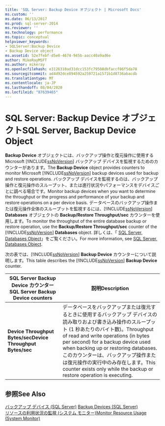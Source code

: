 ```yaml
---
title: 'SQL Server: Backup Device オブジェクト | Microsoft Docs'
ms.custom: ''
ms.date: 06/13/2017
ms.prod: sql-server-2014
ms.reviewer: ''
ms.technology: performance
ms.topic: conceptual
helpviewer_keywords:
- SQLServer:Backup Device
- Backup Device object
ms.assetid: 52e7febf-d5e0-4674-945b-aacc40a9ad6e
author: MikeRayMSFT
ms.author: mikeray
ms.openlocfilehash: e3126310ad31dcc153fc79508dbfaccf86f5da78
ms.sourcegitcommit: ad4d92dce894592a259721a1571b1d8736abacdb
ms.translationtype: MT
ms.contentlocale: ja-JP
ms.lasthandoff: 08/04/2020
ms.locfileid: "87639465"
---
```

# <a name="sql-server-backup-device-object"></a><span data-ttu-id="dfdf0-102">SQL Server: Backup Device オブジェクト</span><span class="sxs-lookup"><span data-stu-id="dfdf0-102">SQL Server, Backup Device Object</span></span>
  <span data-ttu-id="dfdf0-103">**Backup Device** オブジェクトには、バックアップ操作と復元操作に使用する Microsoft [!INCLUDE[ssNoVersion](../../includes/ssnoversion-md.md)] バックアップ デバイスを監視するためのカウンターがあります。</span><span class="sxs-lookup"><span data-stu-id="dfdf0-103">The **Backup Device** object provides counters to monitor Microsoft [!INCLUDE[ssNoVersion](../../includes/ssnoversion-md.md)] backup devices used for backup and restore operations.</span></span> <span data-ttu-id="dfdf0-104">バックアップ デバイスを監視するのは、バックアップ操作と復元操作のスループット、または進行状況やパフォーマンスをデバイスごとに調べる場合です。</span><span class="sxs-lookup"><span data-stu-id="dfdf0-104">Monitor backup devices when you want to determine the throughput or the progress and performance of your backup and restore operations on a per device basis.</span></span> <span data-ttu-id="dfdf0-105">データベースのバックアップ操作または復元操作全体のスループットを監視するには、[!INCLUDE[ssNoVersion](../../includes/ssnoversion-md.md)] **Databases** オブジェクトの **Backup/Restore Throughput/sec** カウンターを使用します。</span><span class="sxs-lookup"><span data-stu-id="dfdf0-105">To monitor the throughput of the entire database backup or restore operation, use the **Backup/Restore Throughput/sec** counter of the [!INCLUDE[ssNoVersion](../../includes/ssnoversion-md.md)] **Databases** object.</span></span> <span data-ttu-id="dfdf0-106">詳しくは、「 [SQL Server, Databases Object](sql-server-databases-object.md)」をご覧ください。</span><span class="sxs-lookup"><span data-stu-id="dfdf0-106">For more information, see [SQL Server, Databases Object](sql-server-databases-object.md).</span></span>  
  
 <span data-ttu-id="dfdf0-107">次の表では、[!INCLUDE[ssNoVersion](../../includes/ssnoversion-md.md)] **Backup Device** カウンターについて説明します。</span><span class="sxs-lookup"><span data-stu-id="dfdf0-107">This table describes the [!INCLUDE[ssNoVersion](../../includes/ssnoversion-md.md)] **Backup Device** counter.</span></span>  
  
|<span data-ttu-id="dfdf0-108">SQL Server Backup Device カウンター</span><span class="sxs-lookup"><span data-stu-id="dfdf0-108">SQL Server Backup Device counters</span></span>|<span data-ttu-id="dfdf0-109">説明</span><span class="sxs-lookup"><span data-stu-id="dfdf0-109">Description</span></span>|  
|---------------------------------------|-----------------|  
|<span data-ttu-id="dfdf0-110">**Device Throughput Bytes/sec**</span><span class="sxs-lookup"><span data-stu-id="dfdf0-110">**Device Throughput Bytes/sec**</span></span>|<span data-ttu-id="dfdf0-111">データベースをバックアップまたは復元するときに使用するバックアップ デバイスの読み取りおよび書き込み操作のスループット (1 秒あたりのバイト数)。</span><span class="sxs-lookup"><span data-stu-id="dfdf0-111">Throughput of read and write operations (in bytes per second) for a backup device used when backing up or restoring databases.</span></span> <span data-ttu-id="dfdf0-112">このカウンターは、バックアップ操作または復元操作の実行中のみ存在します。</span><span class="sxs-lookup"><span data-stu-id="dfdf0-112">This counter exists only while the backup or restore operation is executing.</span></span>|  
  
## <a name="see-also"></a><span data-ttu-id="dfdf0-113">参照</span><span class="sxs-lookup"><span data-stu-id="dfdf0-113">See Also</span></span>  
 <span data-ttu-id="dfdf0-114">[バックアップ デバイス &#40;SQL Server&#41;](../backup-restore/backup-devices-sql-server.md) </span><span class="sxs-lookup"><span data-stu-id="dfdf0-114">[Backup Devices &#40;SQL Server&#41;](../backup-restore/backup-devices-sql-server.md) </span></span>  
 [<span data-ttu-id="dfdf0-115">リソースの利用状況の監視 &#40;システム モニター&#41;</span><span class="sxs-lookup"><span data-stu-id="dfdf0-115">Monitor Resource Usage &#40;System Monitor&#41;</span></span>](monitor-resource-usage-system-monitor.md)  
  
  
